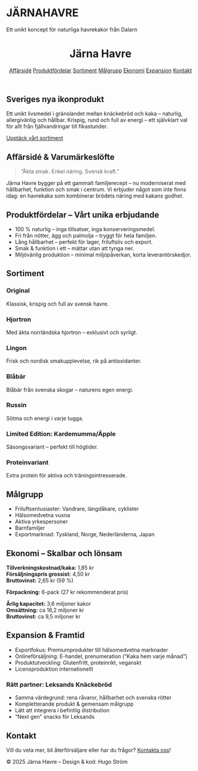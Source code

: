 # JÄRNAHAVRE
Ett unikt koncept för naturliga havrekakor från Dalarn
<!DOCTYPE html>
<html lang="sv">
<head>
    <meta charset="UTF-8">
    <title>Järna Havre – Sveriges nya ikonprodukt</title>
    <meta name="description" content="Järna Havre – Krispig, naturlig och hållbar havrekaka. Svensk energi för vandring, fika och vardag.">
    <meta name="viewport" content="width=device-width, initial-scale=1">
    <link rel="stylesheet" href="style.css">
</head>
<body>
    <header>
        <div class="header-inner">
            <h1>Järna Havre</h1>
            <nav>
                <a href="#affarside">Affärsidé</a>
                <a href="#produktfordelar">Produktfördelar</a>
                <a href="#sortiment">Sortiment</a>
                <a href="#malgrupp">Målgrupp</a>
                <a href="#ekonomi">Ekonomi</a>
                <a href="#expansion">Expansion</a>
                <a href="#kontakt">Kontakt</a>
            </nav>
        </div>
    </header>
    <main>
        <section class="hero">
            <h2>Sveriges nya ikonprodukt</h2>
            <p>
                Ett unikt livsmedel i gränslandet mellan knäckebröd och kaka – naturlig, allergivänlig och hållbar. Krispig, rund och full av energi – ett självklart val för allt från fjällvandringar till fikastunder.
            </p>
            <a href="#sortiment" class="cta-btn">Upptäck vårt sortiment</a>
        </section>
        <section id="affarside">
            <h2>Affärsidé & Varumärkeslöfte</h2>
            <blockquote>”Äkta smak. Enkel näring. Svensk kraft.”</blockquote>
            <p>
                Järna Havre bygger på ett gammalt familjerecept – nu moderniserat med hållbarhet, funktion och smak i centrum. Vi erbjuder något som inte finns idag: en havrekaka som kombinerar brödets näring med kakans godhet.
            </p>
        </section>
        <section id="produktfordelar">
            <h2>Produktfördelar – Vårt unika erbjudande</h2>
            <ul class="keypoints">
                <li>100 % naturlig – inga tillsatser, inga konserveringsmedel.</li>
                <li>Fri från nötter, ägg och palmolja – tryggt för hela familjen.</li>
                <li>Lång hållbarhet – perfekt för lager, friluftsliv och export.</li>
                <li>Smak & funktion i ett – mättar utan att tynga ner.</li>
                <li>Miljövänlig produktion – minimal miljöpåverkan, korta leverantörskedjor.</li>
            </ul>
        </section>
        <section id="sortiment">
            <h2>Sortiment</h2>
            <div class="products">
                <div class="product-card">
                    <h3>Original</h3>
                    <p>Klassisk, krispig och full av svensk havre.</p>
                </div>
                <div class="product-card">
                    <h3>Hjortron</h3>
                    <p>Med äkta norrländska hjortron – exklusivt och syrligt.</p>
                </div>
                <div class="product-card">
                    <h3>Lingon</h3>
                    <p>Frisk och nordisk smakupplevelse, rik på antioxidanter.</p>
                </div>
                <div class="product-card">
                    <h3>Blåbär</h3>
                    <p>Blåbär från svenska skogar – naturens egen energi.</p>
                </div>
                <div class="product-card">
                    <h3>Russin</h3>
                    <p>Sötma och energi i varje tugga.</p>
                </div>
                <div class="product-card">
                    <h3>Limited Edition: Kardemumma/Äpple</h3>
                    <p>Säsongsvariant – perfekt till högtider.</p>
                </div>
                <div class="product-card">
                    <h3>Proteinvariant</h3>
                    <p>Extra protein för aktiva och träningsintresserade.</p>
                </div>
            </div>
        </section>
        <section id="malgrupp">
            <h2>Målgrupp</h2>
            <ul>
                <li>Friluftsentusiaster: Vandrare, längdåkare, cyklister</li>
                <li>Hälsomedvetna vuxna</li>
                <li>Aktiva yrkespersoner</li>
                <li>Barnfamiljer</li>
                <li>Exportmarknad: Tyskland, Norge, Nederländerna, Japan</li>
            </ul>
        </section>
        <section id="ekonomi">
            <h2>Ekonomi – Skalbar och lönsam</h2>
            <div class="ekonomi-box">
                <p><strong>Tillverkningskostnad/kaka:</strong> 1,85 kr<br>
                <strong>Försäljningspris grossist:</strong> 4,50 kr<br>
                <strong>Bruttovinst:</strong> 2,65 kr (59 %)</p>
                <p><strong>Förpackning:</strong> 6-pack (27 kr rekommenderat pris)</p>
                <p><strong>Årlig kapacitet:</strong> 3,6 miljoner kakor<br>
                <strong>Omsättning:</strong> ca 16,2 miljoner kr<br>
                <strong>Bruttovinst:</strong> ca 9,5 miljoner kr</p>
            </div>
        </section>
        <section id="expansion">
            <h2>Expansion & Framtid</h2>
            <ul>
                <li>Exportfokus: Premiumprodukter till hälsomedvetna marknader</li>
                <li>Onlineförsäljning: E-handel, prenumeration (“Kaka hem varje månad”)</li>
                <li>Produktutveckling: Glutenfritt, proteinrikt, veganskt</li>
                <li>Licensproduktion internationellt</li>
            </ul>
            <h3>Rätt partner: Leksands Knäckebröd</h3>
            <ul>
                <li>Samma värdegrund: rena råvaror, hållbarhet och svenska rötter</li>
                <li>Kompletterande produkt & gemensam målgrupp</li>
                <li>Lätt att integrera i befintlig distribution</li>
                <li>“Next gen” snacks för Leksands</li>
            </ul>
        </section>
        <section id="kontakt">
            <h2>Kontakt</h2>
            <p>Vill du veta mer, bli återförsäljare eller har du frågor? <a href="mailto:info@jarnahavre.se">Kontakta oss</a>!</p>
        </section>
    </main>
    <footer>
        <div>
            &copy; 2025 Järna Havre – Design & kod: Hugo Ström
        </div>
    </footer>
</body>
</html>
